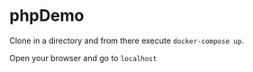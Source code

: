 # phpDemo

Clone in a directory and from there execute `docker-compose up`.

Open your browser and go to `localhost`
